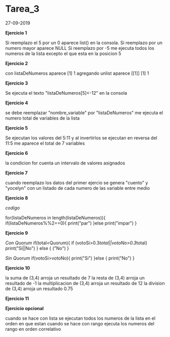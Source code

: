 # Tarea_3
27-09-2019

**Ejercicio 1**

Si reemplazo el 5 por un 0 aparece list() en la consola.
Si reemplazo por un numero mayor aparece NULL
Si reemplazo por -5 me ejecuta todos los numeros de la lista excepto el que esta en la posicion 5

**Ejercicio 2**

con listaDeNumeros aparece 
[1] 1
agregando unlist aparece 
[[1]]
[1] 1


**Ejercicio 3**

Se ejecuta el texto "listaDeNumeros[5]<-12" en la consola

**Ejercicio 4**

se debe reemplazar "nombre_variable" por "listaDeNumeros"
me ejecuta el numero total de variables de la lista

**Ejercicio 5**

Se ejecutan los valores del 5:11 y al invertirlos se ejecutan en reversa del 11:5
me aparece el total de 7 variables

**Ejercicio 6** 

la condicion for cuenta un intervalo de valores asignados

**Ejercicio 7**

cuando reemplazo los datos del primer ejercio se genera "cuento" y "yocelyn" con un listado de cada numero de las variable entre medio

**Ejercicio 8**

*codigo*

for(listaDeNumeros in length(listaDeNumeros)){
  if(listaDeNumeros%%2==0){
    print("par")
  }else
    print("impar")
  }


**Ejercicio 9**

*Con Quorum*
if(total<Quorum){
  if (votoSi>0.3*total||votoNo>0.3*total)
    print("Si||No")
} else {
    ("No")
  }
 
*Sin Quorum*
if(votoSi>votoNo){
  print("Si")
}else {
  print("No")
}

**Ejercicio 10**

la suma de (3,4) arroja un resultado de 7
la resta de (3,4) arroja un resultado de -1
la multiplicacion de (3,4) arroja un resultado de 12
la division de (3,4) arroja un resultado 0.75

**Ejercicio 11**


**Ejercicio opcional**

cuando se hace con lista se ejecutan todos los numeros de la lista en el orden en que estan 
cuando se hace con rango ejecuta los numeros del rango en orden correlativo
